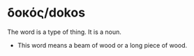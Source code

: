 # δοκός/dokos
The word is a type of thing. It is a noun. 

* This word means a beam of wood or a long piece of wood. 
